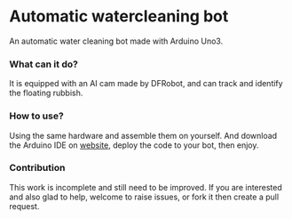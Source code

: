 # Automatic watercleaning bot

An automatic water cleaning bot made with Arduino Uno3.

### What can it do?

It is equipped with an AI cam made by DFRobot, and can track and identify the floating rubbish. 

### How to use?

Using the same hardware and assemble them on yourself. And download the Arduino IDE on [website](https://www.arduino.cc/en/software), deploy the code to your bot, then enjoy. 

### Contribution

This work is incomplete and still need to be improved. If you are interested and also glad to help, welcome to raise issues, or fork it then create a pull request. 
